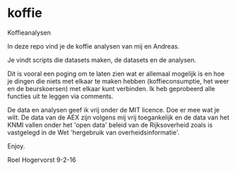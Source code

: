 # koffie
Koffieanalysen 

In deze repo vind je de koffie analysen van mij en Andreas.

Je vindt scripts die datasets maken, de datasets en de analysen.

Dit is vooral een poging om te laten zien wat er allemaal mogelijk is en hoe je dingen die niets met elkaar te maken hebben (koffieconsumptie, het weer en de beurskoersen) met elkaar kunt verbinden. Ik heb geprobeerd alle functies uit te leggen via comments.

De data en analysen geef ik vrij onder de MIT licence. Doe er mee wat je wilt. De data van de AEX zijn volgens mij vrij toegankelijk en de data van het KNMI vallen onder het 'open data' beleid van de Rijksoverheid zoals is vastgelegd in de Wet 'hergebruik van overheidsinformatie'. 

Enjoy.


Roel Hogervorst 9-2-16
